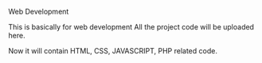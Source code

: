 Web Development



This is basically for web development
All the project code will be uploaded here.

Now it will contain HTML, CSS, JAVASCRIPT, PHP related code.
